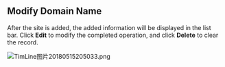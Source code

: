 ## **Modify Domain Name**

After the site is added, the added information will be displayed in the list bar. Click **Edit** to modify the completed operation, and click **Delete** to clear the record.

![TimLine图片20180515205033.png](http://img1.jcloudcs.com/cms/8d080a5f-5e51-4cc2-af2d-fea812ddfb9520180515205044.png)